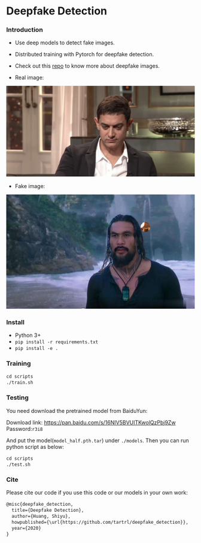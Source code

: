 # Deepfake Detection

### Introduction

- Use deep models to detect fake images. 

- Distributed training with Pytorch for deepfake detection.

- Check out this [repo](https://github.com/EndlessSora/DeeperForensics-1.0) to know more about deepfake images.

- Real image: 

![](./docs/images/0.png)

- Fake image:

![](./docs/images/1.jpeg)

### Install
- Python 3+
- `pip install -r requirements.txt`
- `pip install -e .`

### Training
```
cd scripts
./train.sh
```

### Testing
You need download the pretrained model from BaiduYun:

Download link: https://pan.baidu.com/s/16NIV5BVUITKwolQzPbj9Zw  Password:`r3i8`

And put the model(`model_half.pth.tar`) 
under `./models`. Then you can run python script as below:
```
cd scripts
./test.sh
```

### Cite
Please cite our code if you use this code or our models in your own work:
```
@misc{deepfake_detection,
  title={Deepfake Detection},
  author={Huang, Shiyu},
  howpublished={\url{https://github.com/tartrl/deepfake_detection}},
  year={2020}
}
```